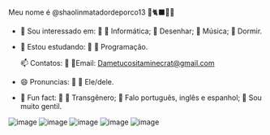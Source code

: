 
Meu nome é @shaolinmatadordeporco13 🐧🐈‍⬛🌸🐉

- 👀 Sou interessado em: 🐾
  🌸 Informática;
  🌸 Desenhar;
  🌸 Música;
  🌸 Dormir.
  
- 🌱 Estou estudando: 🐾
  🌸 Programação.

  📫 Contatos: 🐾
  🌸Email: Dametucositaminecrat@gmail.com
  
- 😄 Pronuncias: 🐾
  🌸 Ele/dele.
  
- 🦈 Fun fact: 🐾
  🌸 Transgênero;
  🌸 Falo português, inglês e espanhol;
  🌸 Sou muito gentil.



![image](https://github.com/user-attachments/assets/3948d031-2e4b-4517-9354-aaf6b0e79b2f)
![image](https://github.com/user-attachments/assets/29384b4b-1175-46bd-ae1f-43312eaa2825)
![image](https://github.com/user-attachments/assets/f2612630-ad97-4aff-8442-a013cd18ae28)
![image](https://github.com/user-attachments/assets/0277d48b-c460-4e63-adbb-14a857189803)
![image](https://github.com/user-attachments/assets/fe6d2c00-676a-4bb3-87b5-169d0af637f1)

<!---
shaolinmatadordeporco13/shaolinmatadordeporco13 is a ✨ special ✨ repository because its `README.md` (this file) appears on your GitHub profile.
You can click the Preview link to take a look at your changes.
--->
